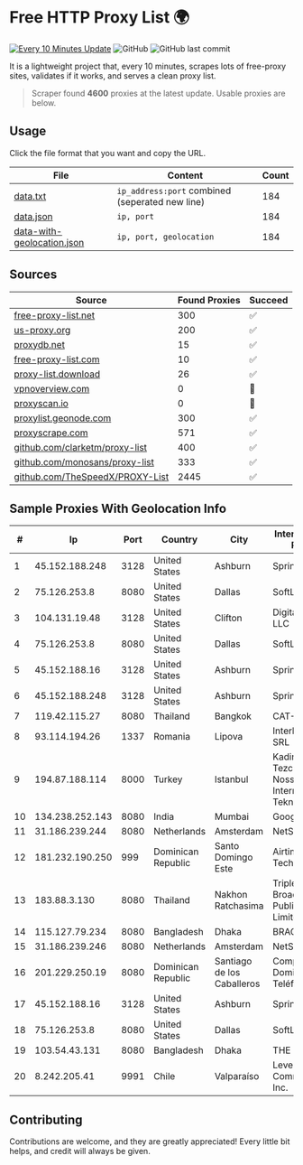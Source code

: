 
# Free HTTP Proxy List 🌍

[![Every 10 Minutes Update](https://github.com/mertguvencli/http-proxy-list/actions/workflows/main.yml/badge.svg?branch=main)](https://github.com/mertguvencli/http-proxy-list/actions/workflows/main.yml)
![GitHub](https://img.shields.io/github/license/mertguvencli/http-proxy-list)
![GitHub last commit](https://img.shields.io/github/last-commit/mertguvencli/http-proxy-list)

It is a lightweight project that, every 10 minutes, scrapes lots of free-proxy sites, validates if it works, and serves a clean proxy list.


> Scraper found **4600** proxies at the latest update. Usable proxies are below.

## Usage

Click the file format that you want and copy the URL.


|File|Content|Count|
|----|-------|-----|
|[data.txt](https://raw.githubusercontent.com/mertguvencli/http-proxy-list/main/proxy-list/data.txt)|`ip_address:port` combined (seperated new line)|184|
|[data.json](https://raw.githubusercontent.com/mertguvencli/http-proxy-list/main/proxy-list/data.json)|`ip, port`|184|
|[data-with-geolocation.json](https://raw.githubusercontent.com/mertguvencli/http-proxy-list/main/proxy-list/data-with-geolocation.json)|`ip, port, geolocation`|184|

## Sources

|Source|Found Proxies|Succeed|
|------|-------------|-------|
|[free-proxy-list.net](https://free-proxy-list.net)|300|✅|
|[us-proxy.org](https://www.us-proxy.org)|200|✅|
|[proxydb.net](http://proxydb.net)|15|✅|
|[free-proxy-list.com](https://free-proxy-list.com/?page=&port=&type%5B%5D=http&type%5B%5D=https&up_time=0&search=Search)|10|✅|
|[proxy-list.download](https://www.proxy-list.download/HTTP)|26|✅|
|[vpnoverview.com](https://vpnoverview.com/privacy/anonymous-browsing/free-proxy-servers)|0|🚫|
|[proxyscan.io](https://www.proxyscan.io)|0|🚫|
|[proxylist.geonode.com](https://proxylist.geonode.com/api/proxy-list?limit=300&page=1&sort_by=lastChecked&sort_type=desc&protocols=http,https)|300|✅|
|[proxyscrape.com](https://api.proxyscrape.com/v2/?request=displayproxies&protocol=http&timeout=10000&country=all&ssl=all&anonymity=all)|571|✅|
|[github.com/clarketm/proxy-list](https://raw.githubusercontent.com/clarketm/proxy-list/master/proxy-list-raw.txt)|400|✅|
|[github.com/monosans/proxy-list](https://raw.githubusercontent.com/monosans/proxy-list/main/proxies/http.txt)|333|✅|
|[github.com/TheSpeedX/PROXY-List](https://raw.githubusercontent.com/TheSpeedX/PROXY-List/master/http.txt)|2445|✅|


## Sample Proxies With Geolocation Info

|#|Ip|Port|Country|City|Internet Service Provider|
|-|--|----|-------|----|-------------------------|
|1|45.152.188.248|3128|United States|Ashburn|Sprint|
|2|75.126.253.8|8080|United States|Dallas|SoftLayer|
|3|104.131.19.48|3128|United States|Clifton|DigitalOcean, LLC|
|4|75.126.253.8|8080|United States|Dallas|SoftLayer|
|5|45.152.188.16|3128|United States|Ashburn|Sprint|
|6|45.152.188.248|3128|United States|Ashburn|Sprint|
|7|119.42.115.27|8080|Thailand|Bangkok|CAT-BB|
|8|93.114.194.26|1337|Romania|Lipova|Interkvm Host SRL|
|9|194.87.188.114|8000|Turkey|Istanbul|Kadir Huseyin Tezcan Nosspeed Internet Teknolojileri|
|10|134.238.252.143|8080|India|Mumbai|Google LLC|
|11|31.186.239.244|8080|Netherlands|Amsterdam|NetSkope Inc|
|12|181.232.190.250|999|Dominican Republic|Santo Domingo Este|Airtime Technology SRL|
|13|183.88.3.130|8080|Thailand|Nakhon Ratchasima|Triple T Broadband Public Company Limited|
|14|115.127.79.234|8080|Bangladesh|Dhaka|BRACNet Limited|
|15|31.186.239.246|8080|Netherlands|Amsterdam|NetSkope Inc|
|16|201.229.250.19|8080|Dominican Republic|Santiago de los Caballeros|Compañía Dominicana de Teléfonos S. A.|
|17|45.152.188.16|3128|United States|Ashburn|Sprint|
|18|75.126.253.8|8080|United States|Dallas|SoftLayer|
|19|103.54.43.131|8080|Bangladesh|Dhaka|THE NET HEADS|
|20|8.242.205.41|9991|Chile|Valparaíso|Level 3 Communications, Inc.|



## Contributing

Contributions are welcome, and they are greatly appreciated! Every
little bit helps, and credit will always be given.

